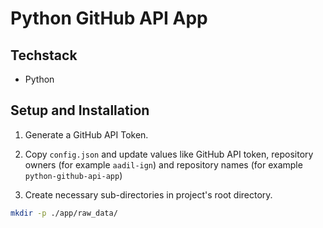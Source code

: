 # Python GitHub API App

## Techstack
* Python


## Setup and Installation
1. Generate a GitHub API Token.

2. Copy `config.json` and update values like GitHub API token, repository owners (for example `aadil-ign`) and repository names (for example `python-github-api-app`)


3. Create necessary sub-directories in project's root directory.
```bash
mkdir -p ./app/raw_data/